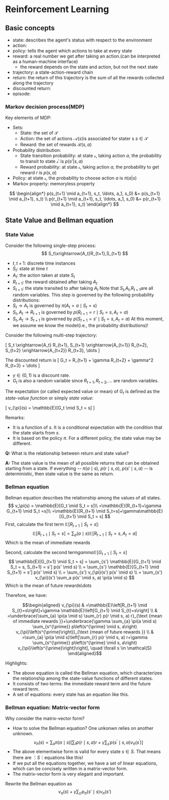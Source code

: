 # Reinforcement Learning
## Basic concepts
 - state: describes the agent's status with respect to the environment
 - action: 
 - policy: tells the agent which actions to take at every state
 - reward: a real number we get after taking an action.(can be interpreted as a human-machine interface)
   - the reward depends on the state and action, but not the next state
 - trajectory: a state-action-reward chain
 - return: the return of this trajectory is the sum of all the rewards collected along the trajectory
 - discounted return: 
 - episode: 
### Markov decision process(MDP)
Key elements of MDP:

- Sets:
  - State: the set of $\mathcal{S}$
  - Action: the set of actions $\mathcal{A}(s)$is associated for stater s  $s\in\mathcal{S}$
  - Reward: the set of rewards $\mathcal{R}(s,a)$
- Probability distribution:
  - State transition probability: at state $\mathcal{s}$, taking action $a$, the probability to transit to state $\mathcal{s'}$ is $p(s'|s,a)$
  - Reward probability: at state $\mathcal{s}$, taking action $a$, the probability to get reward $r$ is $p(s,a)$
- Policy: at state $\mathcal{s}$, the probability to choose action $a$ is $\pi(a|s)$
- Markov property: memoryless property

$$
\begin{align*}
p(s_{t+1} \mid a_{t+1}, s_t, \ldots, a_1, s_0) &= p(s_{t+1} \mid a_{t+1}, s_t) \\
p(r_{t+1} \mid a_{t+1}, s_t, \ldots, a_1, s_0) &= p(r_{t+1} \mid a_{t+1}, s_t)
\end{align*}
$$ 

## State Value and Bellman equation
### State Value
Consider the following single-step process:
$$
S_t\xrightarrow{A_t}R_{t+1},S_{t+1}
$$

- $t,t+1$: discrete time instances
- $S_t$: state at time $t$
- $A_t$: the action taken at state $S_t$
- $R_{t+1}$: the reward obtained after taking $A_t$
- $S_{t+1}$: the state transited to after taking $A_t$
Note that $S_t$,$A_t$,$R_{t+1}$are all random variables.
This step is governed by the following probability distributions:
- $S_t\rightarrow A_t$ is governed by $\pi(A_t=a\mid S_t=s)$
- $S_t,A_t\rightarrow R_{t+1}$ is governed by $p(R_{t+1}=r\mid S_t=s,A_t = a)$
- $S_t,A_t\rightarrow S_{t+1}$ is governed by $p(S_{t+1}=s'\mid S_t=s,A_t=a)$
At this moment, we assume we know the model(i.e., the probability distributions)!

Consider the following multi-step trajectory:

\[
S_t \xrightarrow{A_t} R_{t+1}, S_{t+1} \xrightarrow{A_{t+1}} R_{t+2}, S_{t+2} \xrightarrow{A_{t+2}} R_{t+3}, \dots
\]

The discounted return is
\[
G_t = R_{t+1} + \gamma R_{t+2} + \gamma^2 R_{t+3} + \dots
\]

- $\gamma \in (0, 1)$ is a discount rate.
- $G_t$ is also a random variable since $R_{t+1}, R_{t+2}, \dots$ are random variables.

The expectation (or called expected value or mean) of $G_t$ is defined as the *state-value function* or simply *state value*:

\[
v_{\pi}(s) = \mathbb{E}[G_t \mid S_t = s]
\]

Remarks:

- It is a function of $s$. It is a conditional expectation with the condition that the state starts from $s$.
- It is based on the policy $\pi$. For a different policy, the state value may be different.


**Q:** What is the relationship between return and state value?

**A:** The state value is the mean of all possible returns that can be obtained starting from a state. If everything -- $\pi(a \mid s)$, $p(r \mid s, a)$, $p(s' \mid s, a)$ -- is deterministic, then state value is the same as return.

### Bellman equation
 Bellman equation describes the relationship among the values of all states.
 $$
v_\pi(s) = \mathbb{E}[G_t \mid S_t = s]\\
=\mathbb{E}[R_{t+1}+\gamma G_{t+1} \mid S_t =s]\\
=\mathbb{E}[R_{t+1} \mid S_t=s]+\gamma\mathbb{E}[G_{t+1} \mid S_t = s]
 $$
First, calculate the first term $\mathbb{E}[R_{t+1} \mid S_t = s]$:
$$
\mathbb{E}[R_{t+1} \mid S_t=s] = \sum_{a}(a \mid s)\mathbb{E}[R_{t+1}\mid S_t=s,A_t=a]
$$
Which is the mean of immediate rewards

Second, calculate the second term$gamma\mathbb{E}[G_{t+1} \mid S_t = s]$
$$
\mathbb{E}[G_{t+1} \mid S_t = s] = \sum_{s'} \mathbb{E}[G_{t+1} \mid S_t = s, S_{t+1} = s'] p(s' \mid s) \\
= \sum_{s'} \mathbb{E}[G_{t+1} \mid S_{t+1} = s'] p(s' \mid s) \\
= \sum_{s'} v_{\pi}(s') p(s' \mid s) \\
= \sum_{s'} v_{\pi}(s') \sum_a p(s' \mid s, a) \pi(a \mid s)
$$
Which is the mean of future rewards\dots

Therefore, we have:

$$\begin{aligned}
v_{\pi}(s) & =\mathbb{E}\left[R_{t+1} \mid S_{t}=s\right]+\gamma \mathbb{E}\left[G_{t+1} \mid S_{t}=s\right] \\
& =\underbrace{\sum_{a} \pi(a \mid s) \sum_{r} p(r \mid s, a) r}_{\text {mean of immediate rewards }}+\underbrace{\gamma \sum_{a} \pi(a \mid s) \sum_{s^{\prime}} p\left(s^{\prime} \mid s, a\right) v_{\pi}\left(s^{\prime}\right)}_{\text {mean of future rewards }} \\
& =\sum_{a} \pi(a \mid s)\left[\sum_{r} p(r \mid s, a) r+\gamma \sum_{s^{\prime}} p\left(s^{\prime} \mid s, a\right) v_{\pi}\left(s^{\prime}\right)\right], \quad \forall s \in \mathcal{S}
\end{aligned}$$

Highlights:

- The above equation is called the Bellman equation, which characterizes the relationship among the state-value functions of different states.
- It consists of two terms: the immediate reward term and the future reward term.
- A set of equations: every state has an equation like this.

### Bellman equation: Matrix-vector form
Why consider the matrix-vector form?

- How to solve the Bellman equation? One unkonwn relies on another unknown.$$v_\pi(s)=\sum_{a} \pi(a \mid s)\left[\sum_{r} p(r \mid s, a) r+\gamma \sum_{s^{\prime}} p\left(s^{\prime} \mid s, a\right) v_{\pi}\left(s^{\prime}\right)\right]$$
- The above elementwise form is valid for every state $s\in S$. That means there are $｜S｜$equations like this!
- If we put all the equations together, we have a set of linear equations, which can be concisely written in a matrix-vector form.
- The matrix-vector form is very elegant and important.

Rewrite the Bellman equation as
$$
v_{\pi}(s)+\gamma\sum_{s'}p_{\pi}(s'\mid s)v_{\pi}(s')
$$ 